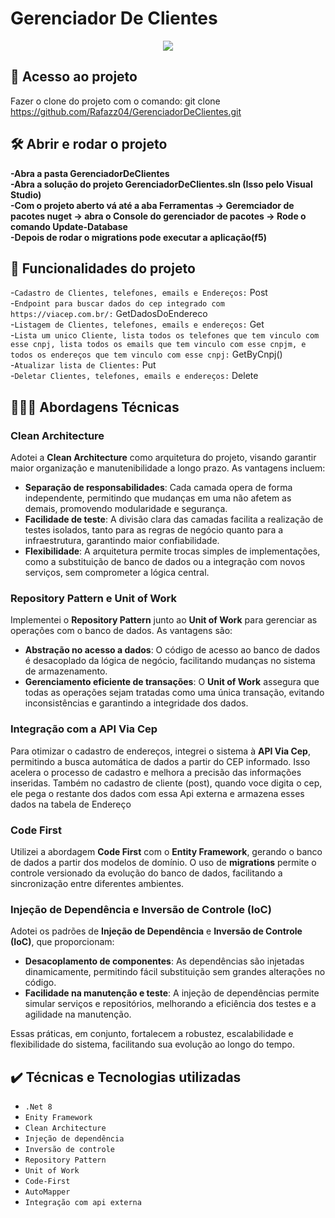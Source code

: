 # Gerenciador De Clientes

<p align="center">
<img src="http://img.shields.io/static/v1?label=STATUS&message=CONCLUIDO&color=GREEN&style=for-the-badge"/>
</p>

## 📁 Acesso ao projeto

Fazer o clone do projeto com o comando: git clone https://github.com/Rafazz04/GerenciadorDeClientes.git

## 🛠️ Abrir e rodar o projeto
**-Abra a pasta GerenciadorDeClientes**<br>
**-Abra a solução do projeto GerenciadorDeClientes.sln (Isso pelo Visual Studio)**<br>
**-Com o projeto aberto vá até a aba Ferramentas -> Geremciador de pacotes nuget -> abra o Console do gerenciador de pacotes -> Rode o comando Update-Database**<br>
**-Depois de rodar o migrations pode executar a aplicação(f5)**<br>

## 🔨 Funcionalidades do projeto
-``Cadastro de Clientes, telefones, emails e Endereços:`` Post<br>
-``Endpoint para buscar dados do cep integrado com https://viacep.com.br/:`` GetDadosDoEndereco<br>
-``Listagem de Clientes, telefones, emails e endereços:`` Get<br>
-``Lista um unico Cliente, lista todos os telefones que tem vinculo com esse cnpj, lista todos os emails que tem vinculo com esse cnpjm, e todos os endereços que tem vinculo com esse cnpj:`` GetByCnpj()<br>
-``Atualizar lista de Clientes:`` Put<br>
-``Deletar Clientes, telefones, emails e endereços:`` Delete<br>

## 👨🏻‍💻 Abordagens Técnicas

### Clean Architecture
Adotei a **Clean Architecture** como arquitetura do projeto, visando garantir maior organização e manutenibilidade a longo prazo. As vantagens incluem:

- **Separação de responsabilidades**: Cada camada opera de forma independente, permitindo que mudanças em uma não afetem as demais, promovendo modularidade e segurança.
- **Facilidade de teste**: A divisão clara das camadas facilita a realização de testes isolados, tanto para as regras de negócio quanto para a infraestrutura, garantindo maior confiabilidade.
- **Flexibilidade**: A arquitetura permite trocas simples de implementações, como a substituição de banco de dados ou a integração com novos serviços, sem comprometer a lógica central.

### Repository Pattern e Unit of Work
Implementei o **Repository Pattern** junto ao **Unit of Work** para gerenciar as operações com o banco de dados. As vantagens são:

- **Abstração no acesso a dados**: O código de acesso ao banco de dados é desacoplado da lógica de negócio, facilitando mudanças no sistema de armazenamento.
- **Gerenciamento eficiente de transações**: O **Unit of Work** assegura que todas as operações sejam tratadas como uma única transação, evitando inconsistências e garantindo a integridade dos dados.

### Integração com a API Via Cep
Para otimizar o cadastro de endereços, integrei o sistema à **API Via Cep**, permitindo a busca automática de dados a partir do CEP informado. Isso acelera o processo de cadastro e melhora a precisão das informações inseridas. Também no cadastro de cliente (post), quando voce digita o cep, ele pega o restante dos dados com essa Api externa e armazena esses dados na tabela de Endereço 

### Code First
Utilizei a abordagem **Code First** com o **Entity Framework**, gerando o banco de dados a partir dos modelos de domínio. O uso de **migrations** permite o controle versionado da evolução do banco de dados, facilitando a sincronização entre diferentes ambientes.

### Injeção de Dependência e Inversão de Controle (IoC)
Adotei os padrões de **Injeção de Dependência** e **Inversão de Controle (IoC)**, que proporcionam:

- **Desacoplamento de componentes**: As dependências são injetadas dinamicamente, permitindo fácil substituição sem grandes alterações no código.
- **Facilidade na manutenção e teste**: A injeção de dependências permite simular serviços e repositórios, melhorando a eficiência dos testes e a agilidade na manutenção.

Essas práticas, em conjunto, fortalecem a robustez, escalabilidade e flexibilidade do sistema, facilitando sua evolução ao longo do tempo.


## ✔️ Técnicas e Tecnologias utilizadas

- ``.Net 8``
- ``Enity Framework``
- ``Clean Architecture``
- ``Injeção de dependência``
- ``Inversão de controle``
- ``Repository Pattern``
- ``Unit of Work``
- ``Code-First``
- ``AutoMapper``
- ``Integração com api externa``

